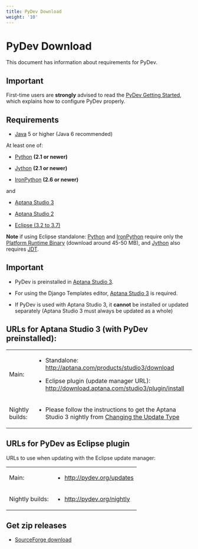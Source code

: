 ```yaml
---
title: PyDev Download
weight: '10'
---
```


# PyDev Download

This document has information about requirements for PyDev.

## Important

First-time users are **strongly** advised to read the [PyDev Getting Started](/guide/Axway_Appcelerator_Studio/Axway_Appcelerator_Studio_Guide/Web_Development/Python_Development/PyDev_Getting_Started/), which explains how to configure PyDev properly.

## Requirements

* [Java](http://www.javasoft.com/) 5 or higher (Java 6 recommended)

At least one of:

* [Python](http://www.python.org/) **(2.1 or newer)**

* [Jython](http://www.jython.org/) **(2.1 or newer)**

* [IronPython](http://www.codeplex.com/Wiki/View.aspx?ProjectName=IronPython) **(2.6 or newer)**

and

* [Aptana Studio 3](http://aptana.com/products/studio3)

* [Aptana Studio 2](http://aptana.com/products/studio2)

* [Eclipse (3.2 to 3.7)](http://www.eclipse.org/)

**Note** if using Eclipse standalone: [Python](http://www.python.org/) and [IronPython](http://www.codeplex.com/Wiki/View.aspx?ProjectName=IronPython) require only the [Platform Runtime Binary](http://download.eclipse.org/eclipse/downloads/) (download around 45-50 MB), and [Jython](http://www.jython.org/) also requires [JDT](http://www.eclipse.org/jdt/).

## Important

* PyDev is preinstalled in [Aptana Studio 3](http://aptana.com/products/studio3).

* For using the Django Templates editor, [Aptana Studio 3](http://aptana.com/products/studio3) is required.

* If PyDev is used with Aptana Studio 3, it **cannot** be installed or updated separately (Aptana Studio 3 must always be updated as a whole)

## URLs for Aptana Studio 3 (with PyDev preinstalled):

<table class="confluenceTable"><thead class=" "></thead><tfoot class=" "></tfoot><tbody class=" "><tr><td class="confluenceTh" rowspan="1" colspan="1"><p>Main:</p></td><td class="confluenceTd" rowspan="1" colspan="1"><ul class=" "><li class=" "><p>Standalone: <a class="external-link external-link" href="http://aptana.com/products/studio3/download" target="_blank">http://aptana.com/products/studio3/download</a></p></li><li class=" "><p>Eclipse plugin (update manager URL): <a class="external-link external-link" href="http://download.aptana.com/studio3/plugin/install" target="_blank">http://download.aptana.com/studio3/plugin/install</a></p></li></ul></td></tr><tr><td class="confluenceTh" rowspan="1" colspan="1"><p>Nightly builds:</p></td><td class="confluenceTd" rowspan="1" colspan="1"><ul class=" "><li class=" "><p>Please follow the instructions to get the Aptana Studio 3 nightly from <a class="document-link " href="#!/guide/Changing_the_Update_Type">Changing the Update Type</a></p></li></ul></td></tr></tbody></table>

## URLs for PyDev as Eclipse plugin

URLs to use when updating with the Eclipse update manager:

<table class="confluenceTable"><thead class=" "></thead><tfoot class=" "></tfoot><tbody class=" "><tr><td class="confluenceTh" rowspan="1" colspan="1"><p>Main:</p></td><td class="confluenceTd" rowspan="1" colspan="1"><ul class=" "><li class=" "><p><a class="external-link external-link" href="http://pydev.org/updates" target="_blank">http://pydev.org/updates</a></p></li></ul></td></tr><tr><td class="confluenceTh" rowspan="1" colspan="1"><p>Nightly builds:</p></td><td class="confluenceTd" rowspan="1" colspan="1"><ul class=" "><li class=" "><p><a class="external-link external-link" href="http://pydev.org/nightly" target="_blank">http://pydev.org/nightly</a></p></li></ul></td></tr></tbody></table>

## Get zip releases

* [SourceForge download](http://sourceforge.net/projects/pydev/files/)

